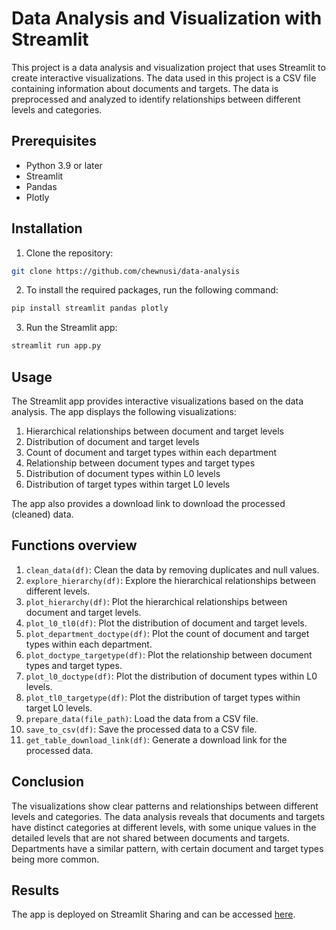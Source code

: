 # Data Analysis and Visualization with Streamlit

This project is a data analysis and visualization project that uses Streamlit to create interactive visualizations. The data used in this project is a CSV file containing information about documents and targets. The data is preprocessed and analyzed to identify relationships between different levels and categories.

## Prerequisites

- Python 3.9 or later
- Streamlit
- Pandas
- Plotly

## Installation

1. Clone the repository:

```bash
git clone https://github.com/chewnusi/data-analysis
```

2. To install the required packages, run the following command:

```bash
pip install streamlit pandas plotly
```

3. Run the Streamlit app:

```bash
streamlit run app.py
```

## Usage

The Streamlit app provides interactive visualizations based on the data analysis. The app displays the following visualizations:

1. Hierarchical relationships between document and target levels
2. Distribution of document and target levels
3. Count of document and target types within each department
4. Relationship between document types and target types
5. Distribution of document types within L0 levels
6. Distribution of target types within target L0 levels

The app also provides a download link to download the processed (cleaned) data.

## Functions overview

1. `clean_data(df)`: Clean the data by removing duplicates and null values.
2. `explore_hierarchy(df)`: Explore the hierarchical relationships between different levels.
3. `plot_hierarchy(df)`: Plot the hierarchical relationships between document and target levels.
4. `plot_l0_tl0(df)`: Plot the distribution of document and target levels.
5. `plot_department_doctype(df)`: Plot the count of document and target types within each department.
6. `plot_doctype_targetype(df)`: Plot the relationship between document types and target types.
7. `plot_l0_doctype(df)`: Plot the distribution of document types within L0 levels.
8. `plot_tl0_targetype(df)`: Plot the distribution of target types within target L0 levels.
9. `prepare_data(file_path)`: Load the data from a CSV file.
10. `save_to_csv(df)`: Save the processed data to a CSV file.
11. `get_table_download_link(df)`: Generate a download link for the processed data.

## Conclusion

The visualizations show clear patterns and relationships between different levels and categories. The data analysis reveals that documents and targets have distinct categories at different levels, with some unique values in the detailed levels that are not shared between documents and targets. Departments have a similar pattern, with certain document and target types being more common.

## Results

The app is deployed on Streamlit Sharing and can be accessed [here](https://data-analysis-and-visualisation.streamlit.app/).
